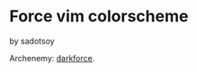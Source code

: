 # Force vim colorscheme

by sadotsoy


Archenemy: [darkforce](https://github.com/sadotsoy/darkforce-vim).
